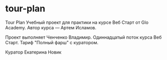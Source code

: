 # tour-plan
Tour Plan
Учебный проект для практики на курсе Веб Старт от Glo Academy. Автор курса — Артем Исламов.


Проект выполняет
Ченченко Владимир. Одиннадцатый поток курса Веб Старт. Тариф "Полный фарш" с куратором.


Куратор
Екатерина Новик